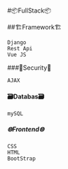 #📦️FullStack📦️

##🏗️Framework🏗️
```
Django
Rest Api
Vue JS
```
###🛂Security🛂
```
AJAX
```
#### :card_file_box:Databas:card_file_box:
```
mySQL
```
##### :globe_with_meridians:Frontend:globe_with_meridians:
```
CSS
HTML
BootStrap
```
